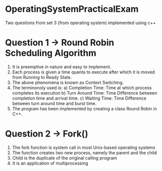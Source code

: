 # OperatingSystemPracticalExam
Two questions from set 3 (from operating system) implemented using c++

# Question 1 -> Round Robin Scheduling Algorithm
1. It is preemptive in nature and easy to implement.
2. Each process is given a time quanta to execute after which it is moved from Running to Ready State.
3. The above phenomena is known as Context Switching.
4. The terminonoly used is: 
a) Completion Time: Time at which process completes its execution
b) Turn Around Time: Time Difference between completion time and arrival time.
c) Waiting Time: Time Difference between turn around time and burst time.
5. The program has been implemented by creating a class Round Robin in C++.

# Question 2 -> Fork()
1. The fork function is system call in most Unix-based operating systems
2. The function creates two new process, namely the parent and the child
3. Child is the duplicate of the original calling program
4. It is an application of multiprocessing
